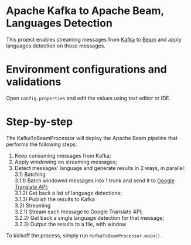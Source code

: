 # Apache Kafka to Apache Beam, Languages Detection

This project enables streaming messages from [Kafka](http://kafka.apache.org/) to [Beam](https://beam.apache.org/) and apply
languages detection on those messages.

# Environment configurations and validations

Open `config.properties` and edit the values using text editor or IDE.

# Step-by-step

The KafkaToBeamProcessor will deploy the Apache Beam pipeline that performs the following steps:
1) Keep consuming messages from Kafka;<br />
2) Apply windowing on streaming messages;<br />
3) Detect messages' language and generate results in 2 ways, in parallel:<br />
    3.1) Batching<br />
        3.1.1) Batch windowed messages into 1 trunk and send it to [Google Translate API](https://cloud.google.com/translate/docs/);<br />
        3.1.2) Get back a list of language detections;<br />
        3.1.3) Publish the results to Kafka<br />
    3.2) Streaming<br />
        3.2.1) Stream each message to Google Translate API;<br />
        3.2.2) Get back a single language detection for that message;<br />
        3.2.3) Output the results to a file, with window<br />

To kickoff the process, simply run `KafkaToBeamProcessor.main()`.